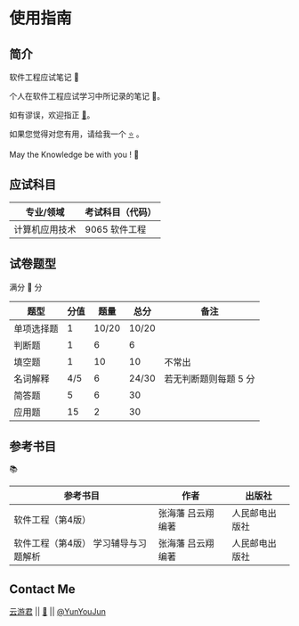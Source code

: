 # 使用指南

## 简介

软件工程应试笔记 :notebook:

个人在软件工程应试学习中所记录的笔记 :open_book:。

如有谬误，欢迎指正 [:tada:](https://github.com/YunYouJun/software-engineering-note/issues/new)。

如果您觉得对您有用，请给我一个 [:star:](https://github.com/YunYouJun/software-engineering-note) 。

May the Knowledge be with you ! :muscle:

## 应试科目

| 专业/领域 | 考试科目（代码） |
| --- | --- |
| 计算机应用技术 | 9065 软件工程 |

## 试卷题型

满分 :100: 分

| 题型 | 分值 | 题量 | 总分 | 备注 |
| --- | --- | --- | --- | --- |
| 单项选择题 | 1 | 10/20 | 10/20 | |
| 判断题 | 1 | 6 | 6 | |
| 填空题 | 1 | 10 | 10 | 不常出 |
| 名词解释 | 4/5 | 6 | 24/30 | 若无判断题则每题 5 分 |
| 简答题 | 5 | 6 | 30 | |
| 应用题 | 15 | 2 | 30 | |

## 参考书目

:books:

| 参考书目 | 作者 | 出版社 |
| --- | --- | --- |
| 软件工程（第4版） | 张海藩 吕云翔 编著 | 人民邮电出版社 |
| 软件工程（第4版） 学习辅导与习题解析 | 张海藩 吕云翔 编著 | 人民邮电出版社 |

## Contact Me

[云游君](https://yunyoujun.cn) || [:email:](mailto:me@yunyoujun.cn) || [@YunYouJun](https://github.com/YunYouJun)
